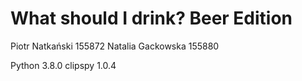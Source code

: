 # What should I drink? Beer Edition

Piotr Natkański 155872
Natalia Gackowska 155880

Python 3.8.0
clipspy 1.0.4
